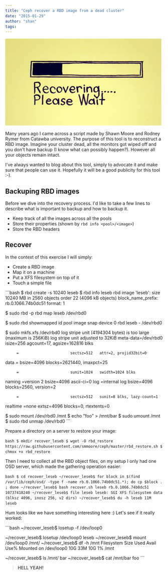 ```yaml
---
title: "Ceph recover a RBD image from a dead cluster"
date: "2015-01-29"
author: "shan"
tags: 
---
```


![](images/ceph-recover-rbd.jpg)

Many years ago I came across a script made by Shawn Moore and Rodney Rymer from Catawba university. The purpose of this tool is to reconstruct a RBD image. Imagine your cluster dead, all the monitors got wiped off and you don't have backup (I know what can possibly happen?). However all your objects remain intact.

I've always wanted to blog about this tool, simply to advocate it and make sure that people can use it. Hopefully it will be a good publicity for this tool :-).

## Backuping RBD images

Before we dive into the recovery process. I'd like to take a few lines to describe what is important to backup and how to backup it.

- Keep track of all the images across all the pools
- Store their properties (shown by `rbd info <pool>/<image>`)
- Store the RBD headers

## Recover

In the context of this exercise I will simply:

- Create a RBD image
- Map it on a machine
- Put a XFS filesystem on top of it
- Touch a simple file

\`\`\`bash $ rbd create -s 10240 leseb $ rbd info leseb rbd image 'leseb': size 10240 MB in 2560 objects order 22 (4096 kB objects) block\_name\_prefix: rb.0.1066.74b0dc51 format: 1

$ sudo rbd -p rbd map leseb /dev/rbd0

$ sudo rbd showmapped id pool image snap device 0 rbd leseb - /dev/rbd0

$ sudo mkfs.xfs /dev/rbd0 log stripe unit (4194304 bytes) is too large (maximum is 256KiB) log stripe unit adjusted to 32KiB meta-data=/dev/rbd0 isize=256 agcount=17, agsize=162816 blks

```
     =                       sectsz=512   attr=2, projid32bit=0
```

data = bsize=4096 blocks=2621440, imaxpct=25

```
     =                       sunit=1024   swidth=1024 blks
```

naming =version 2 bsize=4096 ascii-ci=0 log =internal log bsize=4096 blocks=2560, version=2

```
     =                       sectsz=512   sunit=8 blks, lazy-count=1
```

realtime =none extsz=4096 blocks=0, rtextents=0

$ sudo mount /dev/rbd0 /mnt $ echo "foo" > /mnt/bar $ sudo umount /mnt $ sudo rbd unmap /dev/rbd0 \`\`\`

Prepare a directory on a server to restore your image:

`bash $ mkdir recover_leseb $ wget -O rbd_restore https://raw.githubusercontent.com/smmoore/ceph/master/rbd_restore.sh $ chmox +x rbd_restore`

Then I need to collect all the RBD object files, on my setup I only had one OSD server, which made the gathering operation easier:

`bash $ cd recover_leseb ~/recover_leseb$ for block in $(find /var/lib/ceph/osd/ -type f -name rb.0.1066.74b0dc51.*); do cp $block . ; done ~/recover_leseb$ bash recover.sh leseb rb.0.1066.74b0dc51 10737418240 ~/recover_leseb$ file leseb leseb: SGI XFS filesystem data (blksz 4096, inosz 256, v2 dirs) ~/recover_leseb$ du -h leseb 11M leseb`

Hum looks like we have something interesting here :) Let's see if it really worked:

\`\`\`bash ~/recover\_leseb$ losetup -f /dev/loop0

~/recover\_leseb$ losetup /dev/loop0 leseb ~/recover\_leseb$ mount /dev/loop0 /mnt/ ~/recover\_leseb$ df -h /mnt Filesystem Size Used Avail Use% Mounted on /dev/loop0 10G 33M 10G 1% /mnt

~/recover\_leseb$ ls /mnt/ bar ~/recover\_leseb$ cat /mnt/bar foo \`\`\`

  

> **HELL YEAH!**
